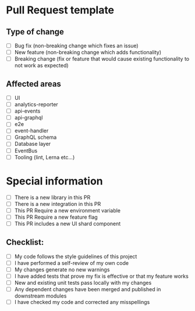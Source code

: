 # Pull Request template

## Type of change
- [ ] Bug fix (non-breaking change which fixes an issue) <!-- #bugFix -->
- [ ] New feature (non-breaking change which adds functionality) <!-- #newFeature -->
- [ ] Breaking change (fix or feature that would cause existing functionality to not work as expected) <!-- #breakingChange -->

## Affected areas
- [ ] UI <!-- #uiChange -->
- [ ] analytics-reporter <!-- #analyticsReporterChange -->
- [ ] api-events <!-- #apiEventsChange -->
- [ ] api-graphql <!-- #apiGraphqlChange -->
- [ ] e2e <!-- #e2eChanges -->
- [ ] event-handler <!-- #eventHandlerChange -->
- [ ] GraphQL schema <!-- #graphQLSchemaChange -->
- [ ] Database layer <!-- #databaseLayerChange -->
- [ ] EventBus <!-- #eventBusChange -->
- [ ] Tooling (lint, Lerna etc...) <!-- #toolingChange -->

# Special information
- [ ] There is a new library in this PR <!-- #newLib -->
- [ ] There is a new integration in this PR <!-- #newIntegration -->
- [ ] This PR Require a new environment variable <!-- #newEnvVar -->
- [ ] This PR Require a new feature flag <!-- #featureFlag -->
- [ ] This PR includes a new UI shard component  <!-- #newUIComponent -->

## Checklist:
- [ ] My code follows the style guidelines of this project <!-- #checklist1 -->
- [ ] I have performed a self-review of my own code <!-- #checklist2 -->
- [ ] My changes generate no new warnings <!-- #checklist3 -->
- [ ] I have added tests that prove my fix is effective or that my feature works <!-- #checklist4 -->
- [ ] New and existing unit tests pass locally with my changes <!-- #checklist5 -->
- [ ] Any dependent changes have been merged and published in downstream modules <!-- #checklist6 -->
- [ ] I have checked my code and corrected any misspellings <!-- #checklist7 -->
